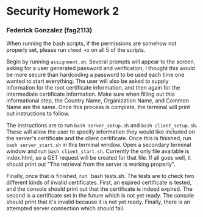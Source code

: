 # Security Homework 2

### Federick Gonzalez (fag2113)

When running the bash scripts, if the permissions are somehow not properly set, please run `chmod +x` on all 5 of the scripts. 

Begin by running `assignment.sh`. Several prompts will appear to the screen, asking for a user generated password and verification, I thought this would be more secure than hardcoding a password to be used each time one wanted to start everything. The user will also be asked to supply information for the root certificate information, and then again for the intermediate certificate information. Make sure when filling out this informational step, the Country Name, Organization Name, and Common Name are the same. Once this process is complete, the terminal will print out instructions to follow.

The instructions are to run `bash server_setup.sh` and `bash client_setup.sh`. These will allow the user to specify information they would like included on the server's certificate and the client certificate. Once this is finished, run `bash server_start.sh` in this terminal window. Open a secondary terminal window and run `bash client_start.sh`. Currently the only file available is index.html, so a GET request will be created for that file. If all goes well, it should print out "The retrieval from the server is working properly". 

Finally, once that is finished, run `bash tests.sh. The tests are to check two different kinds of invalid certificates. First, an expired certificate is tested, and the console should print out that the certificate is indeed expired. The second is a certificate set in the future which is not yet ready. The console should print that it's invalid because it is not yet ready. Finally, there is an attempted server connection which should fail. 
